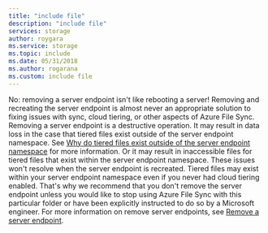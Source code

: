 ```yaml
--- 
title: "include file"
description: "include file"
services: storage
author: roygara
ms.service: storage
ms.topic: include
ms.date: 05/31/2018
ms.author: rogarana
ms.custom: include file
---
```

No: removing a server endpoint isn't like rebooting a server! Removing and recreating the server endpoint is almost never an appropriate solution to fixing issues with sync, cloud tiering, or other aspects of Azure File Sync. Removing a server endpoint is a destructive operation. It may result in data loss in the case that tiered files exist outside of the server endpoint namespace. See [Why do tiered files exist outside of the server endpoint namespace](../articles/storage/files/storage-files-faq.md#afs-tiered-files-out-of-endpoint) for more information. Or it may result in inaccessible files for tiered files that exist within the server endpoint namespace. These issues won't resolve when the server endpoint is recreated. Tiered files may exist within your server endpoint namespace even if you never had cloud tiering enabled. That's why we recommend that you don't remove the server endpoint unless you would like to stop using Azure File Sync with this particular folder or have been explicitly instructed to do so by a Microsoft engineer. For more information on remove server endpoints, see [Remove a server endpoint](../articles/storage/files/storage-sync-files-server-endpoint.md#remove-a-server-endpoint).    
